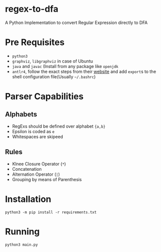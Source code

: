 # regex-to-dfa
A Python Implementation to convert Regular Expression directly to DFA

# Pre Requisites
- `python3`
- `graphviz`, `libgraphviz` in case of Ubuntu
- `java` and `javac` (Install from any package like `openjdk`
- `antlr4`, follow the exact steps from their [website](http://www.antlr.org/) and add `export`s to the shell configuration file(Usually `~/.bashrc`)

# Parser Capabilities
## Alphabets
- RegExs should be defined over alphabet `{a,b}`
- Epsilon is coded as `e`
- Whitespaces are skipeed
## Rules
- Klnee Closure Operator (`*`)
- Concatenation
- Alternation Operator (`|`)
- Grouping by means of Parenthesis

# Installation
`python3 -m pip install -r requirements.txt`

# Running
`python3 main.py`
